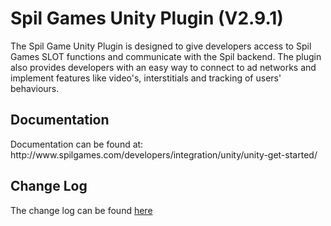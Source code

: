 <h1>Spil Games Unity Plugin (V2.9.1)</h1>

The Spil Game Unity Plugin is designed to give developers access to Spil Games SLOT functions and communicate with the Spil backend. The plugin also provides developers with an easy way to connect to ad networks and implement features like video's, interstitials and tracking of users' behaviours.

<h2>Documentation</h2>
Documentation can be found at: http://www.spilgames.com/developers/integration/unity/unity-get-started/

<h2>Change Log</h2>
The change log can be found <a href="https://github.com/spilgames/spil_event_unity_plugin/blob/master/CHANGELOG.md">here</a>

